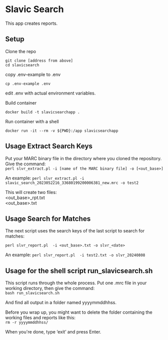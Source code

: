 # Slavic Search

This app creates reports.

## Setup

Clone the repo

```
git clone [address from above]
cd slavicsearch
```

copy .env-example to .env

```
cp .env-example .env
```

edit .env with actual environment variables.

Build container
```
docker build -t slavicsearchapp .
```

Run container with a shell
```
docker run -it --rm -v ${PWD}:/app slavicsearchapp
```

## Usage Extract Search Keys
Put your MARC binary file in the directory where you cloned the repository.
Give the command:  
```perl slvr_extract.pl -i [name of the MARC binary file] -o [<out_base>]```

An example:
```perl slvr_extract.pl -i slavic_search_2023052216_33680199200006381_new.mrc -o test2```

This will create two files:  
<out_base>_rpt.txt  
<out_base>.txt  

## Usage Search for Matches
The next script uses the search keys of the last script to search for matches:

```perl slvr_report.pl  -i <out_base>.txt -o slvr_<date>```

An example:
```perl slvr_report.pl  -i test2.txt -o slvr_20240808```

## Usage for the shell script run_slavicsearch.sh

This script runs through the whole process. Put one .mrc file in your working directory, then give the command:  
```bash run_slavicsearch.sh```

And find all output in a folder named yyyymmddhhss.

Before you wrap up, you might want to delete the folder containing the working files and reports like this:  
```rm -r yyyymmddhhss/```

When you're done, type ‘exit’ and press Enter.
